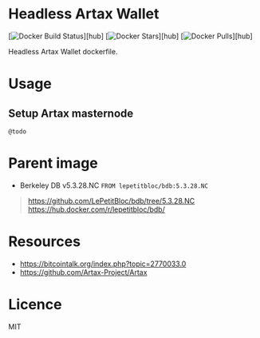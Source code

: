 # Headless Artax Wallet

[![Docker Build Status](https://img.shields.io/docker/build/lepetitbloc/artax.svg)][hub]
[![Docker Stars](https://img.shields.io/docker/stars/lepetitbloc/artax.svg)][hub]
[![Docker Pulls](https://img.shields.io/docker/pulls/lepetitbloc/artax.svg)][hub]

Headless Artax Wallet dockerfile.

# Usage
## Setup Artax masternode
```
@todo
```

# Parent image
- Berkeley DB v5.3.28.NC
`FROM lepetitbloc/bdb:5.3.28.NC`
> https://github.com/LePetitBloc/bdb/tree/5.3.28.NC
> https://hub.docker.com/r/lepetitbloc/bdb/

# Resources
- https://bitcointalk.org/index.php?topic=2770033.0
- https://github.com/Artax-Project/Artax

# Licence
MIT